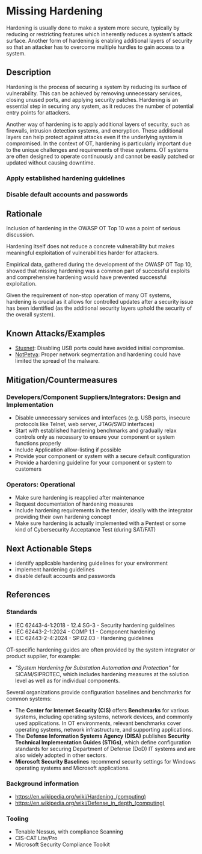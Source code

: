 # Missing Hardening

Hardening is usually done to make a system more secure, typically by reducing or restricting features which inherently reduces a system's attack surface. Another form of hardening is enabling additional layers of security so that an attacker has to overcome multiple hurdles to gain access to a system.

## Description

Hardening is the process of securing a system by reducing its surface of vulnerability. This can be achieved by removing unnecessary services, closing unused ports, and applying security patches. Hardening is an essential step in securing any system, as it reduces the number of potential entry points for attackers.

Another way of hardening is to apply additional layers of security, such as firewalls, intrusion detection systems, and encryption. These additional layers can help protect against attacks even if the underlying system is compromised. In the context of OT, hardening is particularly important due to the unique challenges and requirements of these systems. OT systems are often designed to operate continuously and cannot be easily patched or updated without causing downtime.

### Apply established hardening guidelines

### Disable default accounts and passwords

## Rationale

Inclusion of hardening in the OWASP OT Top 10 was a point of serious discussion.

Hardening itself does not reduce a concrete vulnerability but makes meaningful exploitation of vulnerabilities harder for attackers.

Empirical data, gathered during the development of the OWASP OT Top 10, showed that missing hardening was a common part of successful exploits and comprehensive hardening would have prevented successful exploitation.

Given the requirement of non-stop operation of many OT systems, hardening is crucial as it allows for controlled updates after a security issue has been identified (as the additional security layers uphold the security of the overall system).

## Known Attacks/Examples

- [Stuxnet](https://de.wikipedia.org/wiki/Stuxnet): Disabling USB ports could have avoided initial compromise.
- [NotPetya](https://en.wikipedia.org/wiki/NotPetya): Proper network segmentation and hardening could have limited the spread of the malware.

## Mitigation/Countermeasures

### Developers/Component Suppliers/Integrators: Design and Implementation

- Disable unnecessary services and interfaces (e.g. USB ports, insecure protocols like Telnet, web server, JTAG/SWD interfaces)
- Start with established hardening benchmarks and gradually relax controls only as necessary to ensure your component or system functions properly
- Include Application allow-listing if possible
- Provide your component or system with a secure default configuration
- Provide a hardening guideline for your component or system to customers

### Operators: Operational

- Make sure hardening is reapplied after maintenance
- Request documentation of hardening measures
- Include hardening requirements in the tender, ideally with the integrator providing their own hardening concept
- Make sure hardening is actually implemented with a Pentest or some kind of Cybersecurity Acceptance Test (during SAT/FAT)

## Next Actionable Steps

- identify applicable hardening guidelines for your environment
- implement hardening guidelines
- disable default accounts and passwords

## References

### Standards

- IEC 62443-4-1:2018 - 12.4 SG-3 - Security hardening guidelines
- IEC 62443-2-1:2024 - COMP 1.1 - Component hardening
- IEC 62443-2-4:2024 - SP.02.03 - Hardening guidelines

OT-specific hardening guides are often provided by the system integrator or product supplier, for example:

- *"System Hardening for Substation Automation and Protection"* for SICAM/SIPROTEC, which includes hardening measures at the solution level as well as for individual components.

Several organizations provide configuration baselines and benchmarks for common systems:

- The **Center for Internet Security (CIS)** offers **Benchmarks** for various systems, including operating systems, network devices, and commonly used applications. In OT environments, relevant benchmarks cover operating systems, network infrastructure, and supporting applications.  
- The **Defense Information Systems Agency (DISA)** publishes **Security Technical Implementation Guides (STIGs)**, which define configuration standards for securing Department of Defense (DoD) IT systems and are also widely adopted in other sectors.  
- **Microsoft Security Baselines** recommend security settings for Windows operating systems and Microsoft applications.

### Background information

- <https://en.wikipedia.org/wiki/Hardening_(computing)>
- <https://en.wikipedia.org/wiki/Defense_in_depth_(computing)>

### Tooling

- Tenable Nessus, with compliance Scanning
- CIS-CAT Lite/Pro
- Microsoft Security Compliance Toolkit
